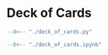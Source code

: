 # Deck of Cards


``` py title="deck_of_cards.py"
--8<-- "./deck_of_cards.py"
```



``` py title="deck_of_cards.ipynb"
--8<-- "./deck_of_cards.ipynb"
```
